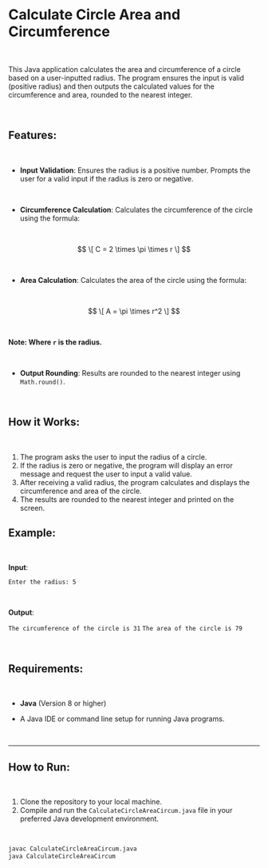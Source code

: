 # Calculate Circle Area and Circumference

<br>

This Java application calculates the area and circumference of a circle based on a user-inputted radius. The program ensures the input is valid (positive radius) and then outputs the calculated values for the circumference and area, rounded to the nearest integer.

<br>

## Features: 
<br>

- **Input Validation**: Ensures the radius is a positive number. Prompts the user for a valid input if the radius is zero or negative.
<br>

- **Circumference Calculation**: Calculates the circumference of the circle using the formula:
<br>

 
  $$
  \[
  C = 2 \times \pi \times r
  \]
  $$

  <br>

- **Area Calculation**: Calculates the area of the circle using the formula:

 <br>

  $$
  \[
   A = \pi \times r^2
  \]
  $$

  <br>

  **Note: Where `r` is the radius.**

  <br>
  
- **Output Rounding**: Results are rounded to the nearest integer using `Math.round()`.
<br>

## How it Works: 
<br>

1. The program asks the user to input the radius of a circle.
2. If the radius is zero or negative, the program will display an error message and request the user to input a valid value.
3. After receiving a valid radius, the program calculates and displays the circumference and area of the circle.
4. The results are rounded to the nearest integer and printed on the screen.

## Example: 

<br>

**Input**:  

`Enter the radius: 5`

<br>

**Output**:

`The circumference of the circle is 31`
`The area of the circle is 79`

<br>

## Requirements:

<br>

- **Java** (Version 8 or higher)

- A Java IDE or command line setup for running Java programs.

<br>

---

## How to Run:

<br>

1. Clone the repository to your local machine.
2. Compile and run the `CalculateCircleAreaCircum.java` file in your preferred Java development environment.

<br>

```bash
javac CalculateCircleAreaCircum.java
java CalculateCircleAreaCircum
